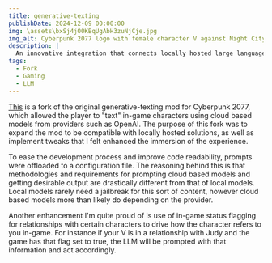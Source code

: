 ```yaml
---
title: generative-texting
publishDate: 2024-12-09 00:00:00
img: \assets\bxSj4jO0KBqUgAbH3zuNjCje.jpg
img_alt: Cyberpunk 2077 logo with female character V against Night City's yellow-tinted backdrop
description: |
  An innovative integration that connects locally hosted large language models to Cyberpunk 2077, enabling dynamic conversations with in-game characters through AI-powered text generation for enhanced roleplaying experiences.
tags:
  - Fork
  - Gaming
  - LLM
---
```


[This](https://github.com/AAbushady/generative-texting) is a fork of the original generative-texting mod for Cyberpunk 2077, which allowed the player to "text" in-game characters using cloud based models from providers such as OpenAI. The purpose of this fork was to expand the mod to be compatible with locally hosted solutions, as well as implement tweaks that I felt enhanced the immersion of the experience.

To ease the development process and improve code readability, prompts were offloaded to a configuration file. The reasoning behind this is that methodologies and requirements for prompting cloud based models and getting desirable output are drastically different from that of local models. Local models rarely need a jailbreak for this sort of content, however cloud based models more than likely do depending on the provider.

Another enhancement I'm quite proud of is use of in-game status flagging for relationships with certain characters to drive how the character refers to you in-game. For instance if your V is in a relationship with Judy and the game has that flag set to true, the LLM will be prompted with that information and act accordingly.
